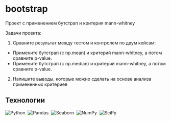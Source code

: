 # bootstrap
Проект с применением бутстрап и критерия mann-whitney

Задачи проекта:

1. Сравните результат между тестом и контролем по двум кейсам:
  - Примените бутстрап (с np.mean) и критерий mann-whitney, а потом сравните p-value.
  - Примените бутстрап (с np.median) и критерий mann-whitney, а потом сравните p-value.

2. Напишите выводы, которые можно сделать на основе анализа примененных критериев

## Технологии  

![Python](https://img.shields.io/badge/Python-3776AB?style=for-the-badge&logo=python&logoColor=white)&nbsp;
![Pandas](https://img.shields.io/badge/pandas-%23150458.svg?style=for-the-badge&logo=pandas&logoColor=white)&nbsp;
![Seaborn](https://img.shields.io/badge/Seaborn-%230C55A5.svg?style=for-the-badge&logo=Seaborn&logoColor=%white)&nbsp;
![NumPy](https://img.shields.io/badge/numpy-%23013243.svg?style=for-the-badge&logo=numpy&logoColor=white)&nbsp;
![SciPy](https://img.shields.io/badge/SciPy-%230C55A5.svg?style=for-the-badge&logo=scipy&logoColor=%white)
